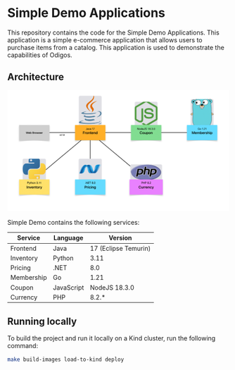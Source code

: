 # Simple Demo Applications

This repository contains the code for the Simple Demo Applications.
This application is a simple e-commerce application that allows users to purchase items from a catalog.
This application is used to demonstrate the capabilities of Odigos.

## Architecture

![Architecture](assets/architecture.png)

Simple Demo contains the following services:

| Service    | Language   | Version              |
| ---------- | ---------- | -------------------- |
| Frontend   | Java       | 17 (Eclipse Temurin) |
| Inventory  | Python     | 3.11                 |
| Pricing    | .NET       | 8.0                  |
| Membership | Go         | 1.21                 |
| Coupon     | JavaScript | NodeJS 18.3.0        |
| Currency   | PHP        | 8.2.\*               |

## Running locally

To build the project and run it locally on a Kind cluster, run the following command:

```bash
make build-images load-to-kind deploy
```
